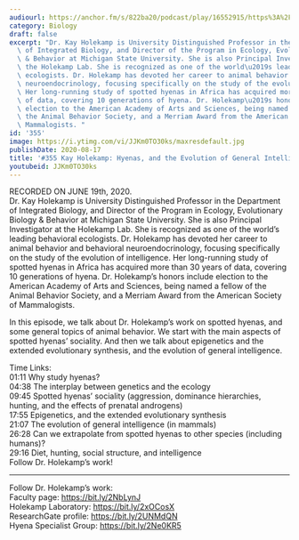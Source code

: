 ```yaml
---
audiourl: https://anchor.fm/s/822ba20/podcast/play/16552915/https%3A%2F%2Fd3ctxlq1ktw2nl.cloudfront.net%2Fstaging%2F2020-6-14%2Fcfc20b90-3490-84ca-f5e5-99b035e6a0cd.m4a
category: Biology
draft: false
excerpt: "Dr. Kay Holekamp is University Distinguished Professor in the Department\
  \ of Integrated Biology, and Director of the Program in Ecology, Evolutionary Biology\
  \ & Behavior at Michigan State University. She is also Principal Investigator at\
  \ the Holekamp Lab. She is recognized as one of the world\u2019s leading behavioral\
  \ ecologists. Dr. Holekamp has devoted her career to animal behavior and behavioral\
  \ neuroendocrinology, focusing specifically on the study of the evolution of intelligence.\
  \ Her long-running study of spotted hyenas in Africa has acquired more than 30 years\
  \ of data, covering 10 generations of hyena. Dr. Holekamp\u2019s honors include\
  \ election to the American Academy of Arts and Sciences, being named a fellow of\
  \ the Animal Behavior Society, and a Merriam Award from the American Society of\
  \ Mammalogists. "
id: '355'
image: https://i.ytimg.com/vi/JJKm0TO30ks/maxresdefault.jpg
publishDate: 2020-08-17
title: '#355 Kay Holekamp: Hyenas, and the Evolution of General Intelligence'
youtubeid: JJKm0TO30ks
---
```

<div class="timelinks">

RECORDED ON JUNE 19th, 2020.  
Dr. Kay Holekamp is University Distinguished Professor in the Department of Integrated Biology, and Director of the Program in Ecology, Evolutionary Biology & Behavior at Michigan State University. She is also Principal Investigator at the Holekamp Lab. She is recognized as one of the world’s leading behavioral ecologists. Dr. Holekamp has devoted her career to animal behavior and behavioral neuroendocrinology, focusing specifically on the study of the evolution of intelligence. Her long-running study of spotted hyenas in Africa has acquired more than 30 years of data, covering 10 generations of hyena. Dr. Holekamp’s honors include election to the American Academy of Arts and Sciences, being named a fellow of the Animal Behavior Society, and a Merriam Award from the American Society of Mammalogists. 

In this episode, we talk about Dr. Holekamp’s work on spotted hyenas, and some general topics of animal behavior. We start with the main aspects of spotted hyenas’ sociality. And then we talk about epigenetics and the extended evolutionary synthesis, and the evolution of general intelligence.

Time Links:  
<time>01:11</time> Why study hyenas?  
<time>04:38</time> The interplay between genetics and the ecology  
<time>09:45</time> Spotted hyenas’ sociality (aggression, dominance hierarchies, hunting, and the effects of prenatal androgens)  
<time>17:55</time> Epigenetics, and the extended evolutionary synthesis  
<time>21:07</time> The evolution of general intelligence (in mammals)  
<time>26:28</time> Can we extrapolate from spotted hyenas to other species (including humans)?  
<time>29:16</time> Diet, hunting, social structure, and intelligence  
  Follow Dr. Holekamp’s work!

---

Follow Dr. Holekamp’s work:  
Faculty page: https://bit.ly/2NbLynJ  
Holekamp Laboratory: https://bit.ly/2xOCosX  
ResearchGate profile: https://bit.ly/2UNMdQN  
Hyena Specialist Group: https://bit.ly/2Ne0KR5
</div>

